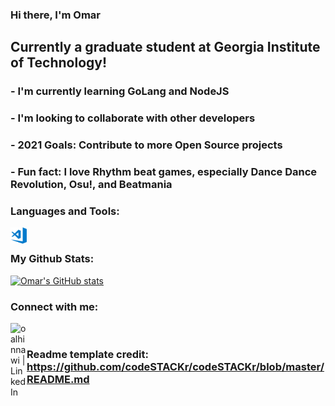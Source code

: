 ### Hi there, I'm Omar

## Currently a graduate student at Georgia Institute of Technology!
###  - I'm currently learning GoLang and NodeJS
###  - I'm looking to collaborate with other developers
###  - 2021 Goals: Contribute to more Open Source projects
###  - Fun fact: I love Rhythm beat games, especially Dance Dance Revolution, Osu!, and Beatmania

### Languages and Tools:

[<img align="left" alt="Visual Studio Code" width="26px" src="https://raw.githubusercontent.com/github/explore/80688e429a7d4ef2fca1e82350fe8e3517d3494d/topics/visual-studio-code/visual-studio-code.png" />][vscode]
<br />

### My Github Stats:

[![Omar's GitHub stats](https://github-readme-stats.vercel.app/api?username=oalhinnawi)](https://github.com/oalhinnawi/github-readme-stats)

### Connect with me:

[<img align="left" alt="oalhinnawi | LinkedIn" width="26px" src="https://cdn.jsdelivr.net/npm/simple-icons@v3/icons/linkedin.svg" />][linkedin]
<br />


### Readme template credit: https://github.com/codeSTACKr/codeSTACKr/blob/master/README.md

[website]: https://oalhinnawi.me
[linkedin]: https://www.linkedin.com/in/omar-alhinnawi-13b393134/
[vscode]: https://code.visualstudio.com/